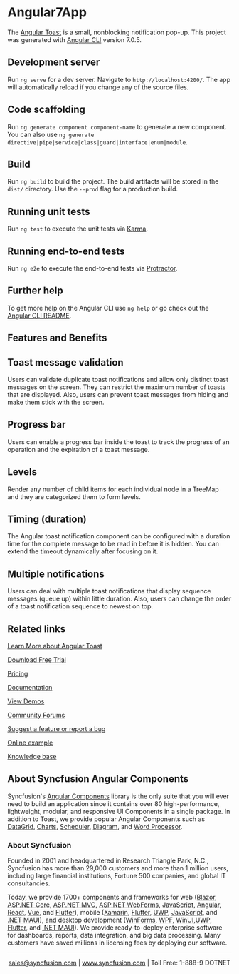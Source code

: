 # Angular7App

The [Angular Toast](https://www.syncfusion.com/angular-components/angular-toast?utm_source=github&utm_medium=listing&utm_campaign=angular-toast-github-samples) is a small, nonblocking notification pop-up. This project was generated with [Angular CLI](https://github.com/angular/angular-cli) version 7.0.5.

## Development server

Run `ng serve` for a dev server. Navigate to `http://localhost:4200/`. The app will automatically reload if you change any of the source files.

## Code scaffolding

Run `ng generate component component-name` to generate a new component. You can also use `ng generate directive|pipe|service|class|guard|interface|enum|module`.

## Build

Run `ng build` to build the project. The build artifacts will be stored in the `dist/` directory. Use the `--prod` flag for a production build.

## Running unit tests

Run `ng test` to execute the unit tests via [Karma](https://karma-runner.github.io).

## Running end-to-end tests

Run `ng e2e` to execute the end-to-end tests via [Protractor](http://www.protractortest.org/).

## Further help

To get more help on the Angular CLI use `ng help` or go check out the [Angular CLI README](https://github.com/angular/angular-cli/blob/master/README.md).

## Features and Benefits

## Toast message validation

Users can validate duplicate toast notifications and allow only distinct toast messages on the screen. They can restrict the maximum number of toasts that are displayed. Also, users can prevent toast messages from hiding and make them stick with the screen.

## Progress bar

Users can enable a progress bar inside the toast to track the progress of an operation and the expiration of a toast message.

## Levels
Render any number of child items for each individual node in a TreeMap and they are categorized them to form levels.

## Timing (duration)

The Angular toast notification component can be configured with a duration time for the complete message to be read in before it is hidden. You can extend the timeout dynamically after focusing on it.

## Multiple notifications

Users can deal with multiple toast notifications that display sequence messages (queue up) within little duration. Also, users can change the order of a toast notification sequence to newest on top.

## Related links
[Learn More about Angular Toast](https://www.syncfusion.com/angular-components/angular-toast?utm_source=github&utm_medium=listing&utm_campaign=angular-toast-github-samples)

[Download Free Trial](https://www.syncfusion.com/downloads/angular?utm_source=github&utm_medium=listing&utm_campaign=angular-toast-github-samples)

[Pricing](https://www.syncfusion.com/sales/products/angular?utm_source=github&utm_medium=listing&utm_campaign=angular-toast-github-samples)

[Documentation](https://ej2.syncfusion.com/angular/documentation/toast/getting-started/?utm_source=github&utm_medium=listing&utm_campaign=angular-toast-github-samples)

[View Demos](https://github.com/SyncfusionExamples/ej2-angular-7-toast-notification?utm_source=github&utm_medium=listing&utm_campaign=angular-toast-github-samples)

[Community Forums](https://www.syncfusion.com/forums/angular-components?utm_source=github&utm_medium=listing&utm_campaign=angular-toast-github-samples)

[Suggest a feature or report a bug](https://www.syncfusion.com/feedback/angular?utm_source=github&utm_medium=listing&utm_campaign=angular-toast-github-samples)

[Online example](https://ej2.syncfusion.com/demos/#/bootstrap5/toast/default.html?utm_source=github&utm_medium=listing&utm_campaign=angular-toast-github-samples)

[Knowledge base](https://www.syncfusion.com/kb/angular-components?utm_source=github&utm_medium=listing&utm_campaign=angular-toast-github-samples)

## About Syncfusion Angular Components

Syncfusion's [Angular Components](https://www.syncfusion.com/angular-components?utm_source=github&utm_medium=listing&utm_campaign=angular-toast-github-samples) library is the only suite that you will ever need to build an application since it contains over 80 high-performance, lightweight, modular, and responsive UI Components in a single package. In addition to Toast, we provide popular Angular Components such as [DataGrid](https://www.syncfusion.com/angular-components/angular-grid?utm_source=github&utm_medium=listing&utm_campaign=angular-toast-github-samples), [Charts](https://www.syncfusion.com/angular-components/angular-charts?utm_source=github&utm_medium=listing&utm_campaign=angular-toast-github-samples), [Scheduler](https://www.syncfusion.com/angular-components/angular-scheduler?utm_source=github&utm_medium=listing&utm_campaign=angular-toast-github-samples), [Diagram](https://www.syncfusion.com/angular-components/angular-diagram?utm_source=github&utm_medium=listing&utm_campaign=angular-toast-github-samples), and [Word Processor](https://www.syncfusion.com/angular-components/angular-word-processor?utm_source=github&utm_medium=listing&utm_campaign=angular-toast-github-samples).

### About Syncfusion
Founded in 2001 and headquartered in Research Triangle Park, N.C., Syncfusion has more than 29,000 customers and more than 1 million users, including large financial institutions, Fortune 500 companies, and global IT consultancies.

Today, we provide 1700+ components and frameworks for web ([Blazor](https://www.syncfusion.com/blazor-components?utm_source=github&utm_medium=listing&utm_campaign=angular-toast-github-samples), [ASP.NET Core](https://www.syncfusion.com/aspnet-core-ui-controls?utm_source=github&utm_medium=listing&utm_campaign=angular-toast-github-samples), [ASP.NET MVC](https://www.syncfusion.com/aspnet-mvc-ui-controls?utm_source=github&utm_medium=listing&utm_campaign=angular-toast-github-samples), [ASP.NET WebForms](https://www.syncfusion.com/jquery/aspnet-webforms-ui-controls?utm_source=github&utm_medium=listing&utm_campaign=angular-toast-github-samples), [JavaScript](https://www.syncfusion.com/javascript-ui-controls?utm_source=github&utm_medium=listing&utm_campaign=angular-toast-github-samples), [Angular](https://www.syncfusion.com/angular-ui-components?utm_source=github&utm_medium=listing&utm_campaign=angular-toast-github-samples), [React](https://www.syncfusion.com/react-ui-components?utm_source=github&utm_medium=listing&utm_campaign=angular-toast-github-samples), [Vue](https://www.syncfusion.com/vue-ui-components?utm_source=github&utm_medium=listing&utm_campaign=angular-toast-github-samples), and [Flutter](https://www.syncfusion.com/flutter-widgets?utm_source=github&utm_medium=listing&utm_campaign=angular-toast-github-samples)), mobile ([Xamarin](https://www.syncfusion.com/xamarin-ui-controls?utm_source=github&utm_medium=listing&utm_campaign=angular-toast-github-samples), [Flutter](https://www.syncfusion.com/flutter-widgets?utm_source=github&utm_medium=listing&utm_campaign=angular-toast-github-samples), [UWP](https://www.syncfusion.com/uwp-ui-controls?utm_source=github&utm_medium=listing&utm_campaign=angular-toast-github-samples), [JavaScript](https://www.syncfusion.com/javascript-ui-controls?utm_source=github&utm_medium=listing&utm_campaign=angular-toast-github-samples), and [.NET MAUI](https://www.syncfusion.com/maui-controls?utm_source=github&utm_medium=listing&utm_campaign=angular-toast-github-samples)), and desktop development ([WinForms](https://www.syncfusion.com/winforms-ui-controls?utm_source=github&utm_medium=listing&utm_campaign=angular-toast-github-samples), [WPF](https://www.syncfusion.com/wpf-controls?utm_source=github&utm_medium=listing&utm_campaign=angular-toast-github-samples), [WinUI](https://www.syncfusion.com/winui-controls?utm_source=github&utm_medium=listing&utm_campaign=angular-toast-github-samples),[UWP](https://www.syncfusion.com/uwp-ui-controls?utm_source=github&utm_medium=listing&utm_campaign=angular-toast-github-samples), [Flutter](https://www.syncfusion.com/flutter-widgets?utm_source=github&utm_medium=listing&utm_campaign=angular-toast-github-samples), and [.NET MAUI](https://www.syncfusion.com/maui-controls?utm_source=github&utm_medium=listing&utm_campaign=angular-toast-github-samples)). We provide ready-to-deploy enterprise software for dashboards, reports, data integration, and big data processing. Many customers have saved millions in licensing fees by deploying our software.

<hr style="height:0.3px;border:none;color:lightgrey;background-color:lightgrey;" />

<p align="center">
<a href="mailto:sales@syncfusion.com?Subject=Syncfusion Angular Toast - GitHub" target="_top">sales@syncfusion.com</a> | <a href="https://www.syncfusion.com?utm_source=github&utm_medium=listing&utm_campaign=angular-toast-github-samples">www.syncfusion.com</a> | Toll Free: 1-888-9 DOTNET <br>
</p>
